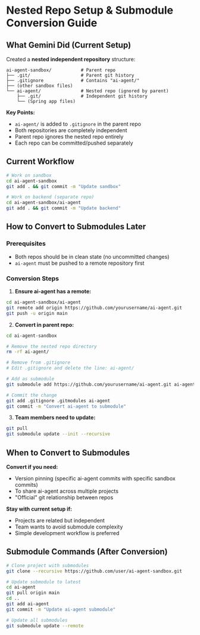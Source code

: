 # Nested Repo Setup & Submodule Conversion Guide

## What Gemini Did (Current Setup)

Created a **nested independent repository** structure:

```
ai-agent-sandbox/           # Parent repo
├── .git/                   # Parent git history
├── .gitignore              # Contains "ai-agent/"
├── (other sandbox files)
└── ai-agent/               # Nested repo (ignored by parent)
    ├── .git/               # Independent git history
    └── (Spring app files)
```

**Key Points:**
- `ai-agent/` is added to `.gitignore` in the parent repo
- Both repositories are completely independent
- Parent repo ignores the nested repo entirely
- Each repo can be committed/pushed separately

## Current Workflow

```bash
# Work on sandbox
cd ai-agent-sandbox
git add . && git commit -m "Update sandbox"

# Work on backend (separate repo)
cd ai-agent-sandbox/ai-agent  
git add . && git commit -m "Update backend"
```

## How to Convert to Submodules Later

### Prerequisites
- Both repos should be in clean state (no uncommitted changes)
- `ai-agent` must be pushed to a remote repository first

### Conversion Steps

1. **Ensure ai-agent has a remote:**
```bash
cd ai-agent-sandbox/ai-agent
git remote add origin https://github.com/yourusername/ai-agent.git
git push -u origin main
```

2. **Convert in parent repo:**
```bash
cd ai-agent-sandbox

# Remove the nested repo directory
rm -rf ai-agent/

# Remove from .gitignore
# Edit .gitignore and delete the line: ai-agent/

# Add as submodule
git submodule add https://github.com/yourusername/ai-agent.git ai-agent

# Commit the change
git add .gitignore .gitmodules ai-agent
git commit -m "Convert ai-agent to submodule"
```

3. **Team members need to update:**
```bash
git pull
git submodule update --init --recursive
```

## When to Convert to Submodules

**Convert if you need:**
- Version pinning (specific ai-agent commits with specific sandbox commits)
- To share ai-agent across multiple projects
- "Official" git relationship between repos

**Stay with current setup if:**
- Projects are related but independent
- Team wants to avoid submodule complexity
- Simple development workflow is preferred

## Submodule Commands (After Conversion)

```bash
# Clone project with submodules
git clone --recursive https://github.com/user/ai-agent-sandbox.git

# Update submodule to latest
cd ai-agent
git pull origin main
cd ..
git add ai-agent
git commit -m "Update ai-agent submodule"

# Update all submodules
git submodule update --remote
```